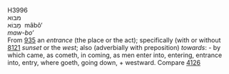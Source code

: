 <body>
  <p>H3996<br>  מבוא  <br> מָבוֹא  ‎  mâbô‘  <br><i>maw-bo‘ </i><br>From <a href="h0935.htm">935</a>  an <i>entrance</i> (the place or the act); specifically (with or without <a href="h8121.htm">8121</a>  <i>sunset</i> or the <i>west</i>; also (adverbially with preposition) <i>towards</i>: - by which came, as cometh, in coming, as men enter into, entering, entrance into, entry, where goeth, going down, + westward. Compare <a href="h4126.htm">4126</a> <br></p>
 </body>